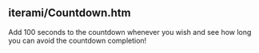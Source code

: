 iterami/Countdown.htm
---------------------

Add 100 seconds to the countdown whenever you wish and see how long you can avoid the countdown completion!
